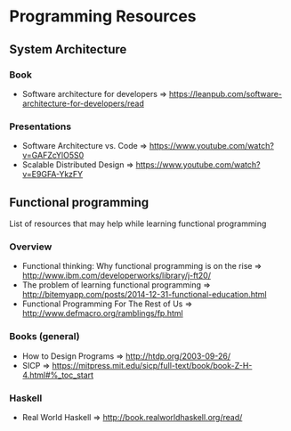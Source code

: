 # Programming Resources

## System Architecture
### Book
* Software architecture for developers => https://leanpub.com/software-architecture-for-developers/read

### Presentations
* Software Architecture vs. Code  => https://www.youtube.com/watch?v=GAFZcYlO5S0
* Scalable Distributed Design => https://www.youtube.com/watch?v=E9GFA-YkzFY

## Functional programming
List of resources that may help while learning functional programming

### Overview
* Functional thinking: Why functional programming is on the rise => http://www.ibm.com/developerworks/library/j-ft20/
* The problem of learning functional programming => http://bitemyapp.com/posts/2014-12-31-functional-education.html
* Functional Programming For The Rest of Us => http://www.defmacro.org/ramblings/fp.html

### Books (general)
* How to Design Programs => http://htdp.org/2003-09-26/
* SICP => https://mitpress.mit.edu/sicp/full-text/book/book-Z-H-4.html#%_toc_start

### Haskell
* Real World Haskell => http://book.realworldhaskell.org/read/



